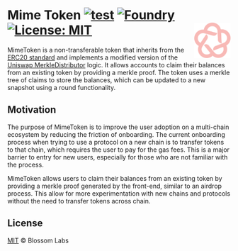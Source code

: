 # Mime Token [![test][gha-badge]][gha] [![Foundry][foundry-badge]][foundry] [![License: MIT][license-badge]][license] <a href="#"><img align="right" src=".github/assets/blossom-labs.svg" height="80px" /></a>

[gha]: https://github.com/BlossomLabs/mime-token/actions/workflows/test.yml
[gha-badge]: https://github.com/BlossomLabs/mime-token/actions/workflows/test.yml/badge.svg
[foundry]: https://getfoundry.sh/
[foundry-badge]: https://img.shields.io/badge/Built%20with-Foundry-FFDB1C.svg
[license]: https://opensource.org/licenses/MIT
[license-badge]: https://img.shields.io/badge/License-MIT-blue.svg

MimeToken is a non-transferable token that inherits from the [ERC20 standard](https://ethereum.org/en/developers/docs/standards/tokens/erc-20/) and implements a modified version of the [Uniswap MerkleDistributor](https://github.com/Uniswap/merkle-distributor/blob/master/contracts/MerkleDistributor.sol) logic. It allows accounts to claim their balances from an existing token by providing a merkle proof. The token uses a merkle tree of claims to store the balances, which can be updated to a new snapshot using a round functionality.

## Motivation

The purpose of MimeToken is to improve the user adoption on a multi-chain ecosystem by reducing the friction of onboarding. The current onboarding process when trying to use a protocol on a new chain is to transfer tokens to that chain, which requires the user to pay for the gas fees. This is a major barrier to entry for new users, especially for those who are not familiar with the process. 

MimeToken allows users to claim their balances from an existing token by providing a merkle proof generated by the front-end, similar to an airdrop process. This allow for more experimentation with new chains and protocols without the need to transfer tokens across chain.

## License

[MIT](./LICENSE.md) © Blossom Labs
